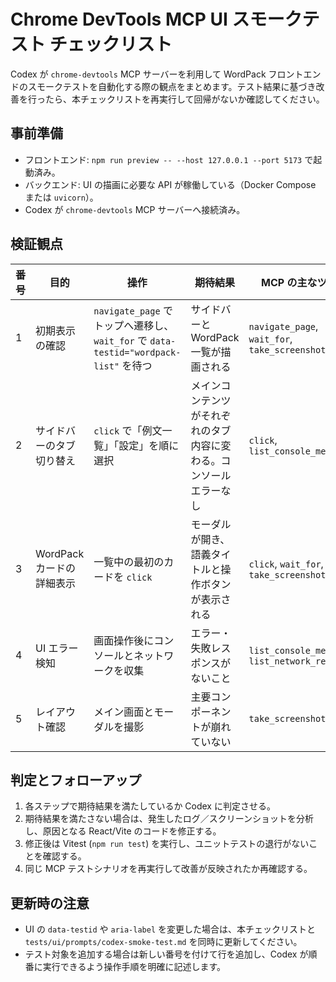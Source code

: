 # Chrome DevTools MCP UI スモークテスト チェックリスト

Codex が `chrome-devtools` MCP サーバーを利用して WordPack フロントエンドのスモークテストを自動化する際の観点をまとめます。テスト結果に基づき改善を行ったら、本チェックリストを再実行して回帰がないか確認してください。

## 事前準備

- フロントエンド: `npm run preview -- --host 127.0.0.1 --port 5173` で起動済み。
- バックエンド: UI の描画に必要な API が稼働している（Docker Compose または `uvicorn`）。
- Codex が `chrome-devtools` MCP サーバーへ接続済み。

## 検証観点

| 番号 | 目的 | 操作 | 期待結果 | MCP の主なツール |
|------|------|------|-----------|--------------------|
| 1 | 初期表示の確認 | `navigate_page` でトップへ遷移し、`wait_for` で `data-testid="wordpack-list"` を待つ | サイドバーと WordPack 一覧が描画される | `navigate_page`, `wait_for`, `take_screenshot` |
| 2 | サイドバーのタブ切り替え | `click` で「例文一覧」「設定」を順に選択 | メインコンテンツがそれぞれのタブ内容に変わる。コンソールエラーなし | `click`, `list_console_messages` |
| 3 | WordPack カードの詳細表示 | 一覧中の最初のカードを `click` | モーダルが開き、語義タイトルと操作ボタンが表示される | `click`, `wait_for`, `take_screenshot` |
| 4 | UI エラー検知 | 画面操作後にコンソールとネットワークを収集 | エラー・失敗レスポンスがないこと | `list_console_messages`, `list_network_requests` |
| 5 | レイアウト確認 | メイン画面とモーダルを撮影 | 主要コンポーネントが崩れていない | `take_screenshot` |

## 判定とフォローアップ

1. 各ステップで期待結果を満たしているか Codex に判定させる。
2. 期待結果を満たさない場合は、発生したログ／スクリーンショットを分析し、原因となる React/Vite のコードを修正する。
3. 修正後は Vitest (`npm run test`) を実行し、ユニットテストの退行がないことを確認する。
4. 同じ MCP テストシナリオを再実行して改善が反映されたか再確認する。

## 更新時の注意

- UI の `data-testid` や `aria-label` を変更した場合は、本チェックリストと `tests/ui/prompts/codex-smoke-test.md` を同時に更新してください。
- テスト対象を追加する場合は新しい番号を付けて行を追加し、Codex が順番に実行できるよう操作手順を明確に記述します。
